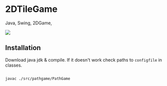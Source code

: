 # 2DTileGame
Java, Swing, 2DGame,

![](Mission-to-Mars-Game.gif)


## Installation

Download java jdk & compile.
If it doesn't work check paths to `configfile` in classes.

```bash

javac ./src/pathgame/PathGame

```
